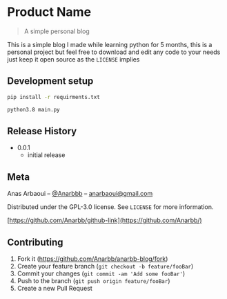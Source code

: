 # Product Name
> A simple personal blog


This is a simple blog I made while learning python for 5 months, this is a personal project
but feel free to download and edit any code to your needs just keep it open source as the ``LICENSE`` implies


## Development setup

```sh
pip install -r requirments.txt
```
```sh
python3.8 main.py
```

## Release History

* 0.0.1
    * initial release

## Meta

Anas Arbaoui – [@Anarbbb](https://twitter.com/Anarbbb) – anarbaoui@gmail.com

Distributed under the GPL-3.0 license. See ``LICENSE`` for more information.

[https://github.com/Anarbb/github-link](https://github.com/Anarbb/)

## Contributing

1. Fork it (<https://github.com/Anarbb/anarbb-blog/fork>)
2. Create your feature branch (`git checkout -b feature/fooBar`)
3. Commit your changes (`git commit -am 'Add some fooBar'`)
4. Push to the branch (`git push origin feature/fooBar`)
5. Create a new Pull Request

